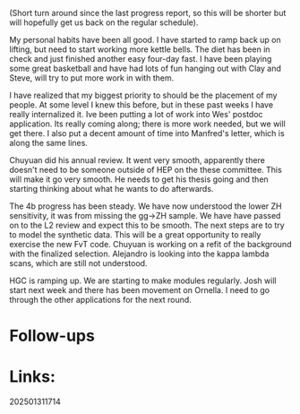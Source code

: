 
(Short turn around since the last progress report, so this will be shorter but will hopefully get us back on the regular schedule).

My personal habits have been all good. I have started to ramp back up on lifting, but need to start working more kettle bells.  The diet has been in check and just finished another easy four-day fast. I have been playing some great basketball and have had lots of fun hanging out with Clay and Steve, will try to put more work in with them. 

I have realized that my biggest priority to should be the placement of my people. At some level I knew this before, but in these past weeks I have really internalized it. Ive been putting a lot of work into Wes' postdoc application. Its really coming along; there is more work needed, but we will get there. I also put a decent amount of time into Manfred's letter, which is along the same lines. 

Chuyuan did his annual review.  It went very smooth, apparently there doesn't need to be someone outside of HEP on the these committee. This will make it go very smooth. He needs to get his thesis going and then starting thinking about what he wants to do afterwards.

The 4b progress has been steady. We have now understood the lower ZH sensitivity, it was from  missing the gg->ZH sample. We have have passed on to the L2 review and expect this to be smooth. The next steps are to try to model the synthetic data. This will be a great opportunity to really exercise the new FvT code. Chuyuan is working on a refit of the background with the finalized selection. Alejandro is looking into the kappa lambda scans, which are still not understood.  

HGC is ramping up. We are starting to make modules regularly. Josh will start next week and there has been movement on Ornella. I need to go through the other applications for the next round. 






# Follow-ups


# Links: 



202501311714
